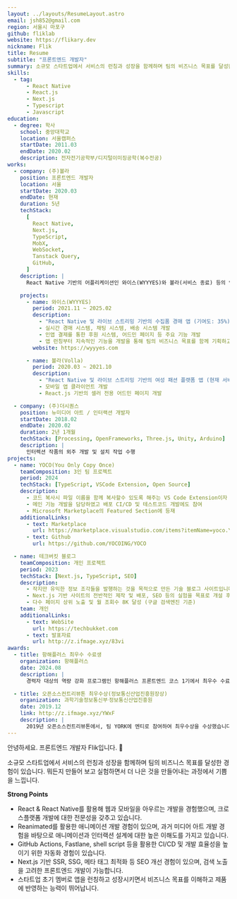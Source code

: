 ```yaml
---
layout: ../layouts/ResumeLayout.astro
email: jsh852@gmail.com
region: 서울시 마포구
github: fliklab
website: https://flikary.dev
nickname: Flik
title: Resume
subtitle: "프론트엔드 개발자"
summary: 소규모 스타트업에서 서비스의 런칭과 성장을 함께하며 팀의 비즈니스 목표를 달성한 경험이 있습니다. 뭐든지 만들어 보고 실험하면서 더 나은 것을 만들어내는 과정에서 기쁨을 느낍니다.
skills:
  - tag:
      - React Native
      - React.js
      - Next.js
      - Typescript
      - Javascript
education:
  - degree: 학사
    school: 중앙대학교
    location: 서울캠퍼스
    startDate: 2011.03
    endDate: 2020.02
    description: 전자전기공학부/디지털이미징공학(복수전공)
works:
  - company: (주)볼라
    position: 프론트엔드 개발자
    location: 서울
    startDate: 2020.03
    endDate: 현재
    duration: 5년
    techStack:
      [
        React Native,
        Next.js,
        TypeScript,
        MobX,
        WebSocket,
        Tanstack Query,
        GitHub,
      ]
    description: |
      React Native 기반의 어플리케이션인 와이스(WYYYES)와 볼라(서비스 종료) 등의 앱 프론트엔드 개발을 담당하였습니다. 팀 초기 멤버로 비즈니스 목표를 함께 달성해 왔습니다.

    projects:
      - name: 와이스(WYYYES)
        period: 2021.11 ~ 2025.02
        description:
          - "React Native 및 라이브 스트리밍 기반의 수집품 경매 앱 (기여도: 35%)"
          - 실시간 경매 시스템, 채팅 시스템, 배송 시스템 개발
          - 인앱 결제를 통한 후원 시스템, 어드민 페이지 등 주요 기능 개발
          - 앱 런칭부터 지속적인 기능을 개발을 통해 팀의 비즈니스 목표를 함께 기획하고 달성
        website: https://wyyyes.com

      - name: 볼라(Volla)
        period: 2020.03 ~ 2021.10
        description:
          - "React Native 및 라이브 스트리밍 기반의 여성 패션 플랫폼 앱 (현재 서비스 종료) (기여도: 30%)"
          - 모바일 앱 클라이언트 개발
          - React.js 기반의 셀러 전용 어드민 페이지 개발

  - company: (주)더시퀀스
    position: 뉴미디어 아트 / 인터랙션 개발자
    startDate: 2018.02
    endDate: 2020.02
    duration: 2년 1개월
    techStack: [Processing, OpenFrameworks, Three.js, Unity, Arduino]
    description: |
      인터렉션 작품의 외주 개발 및 설치 작업 수행
projects:
  - name: YOCO(You Only Copy Once)
    teamComposition: 3인 팀 프로젝트
    period: 2024
    techStack: [TypeScript, VSCode Extension, Open Source]
    description:
      - 코드 복사시 파일 이름을 함께 복사할수 있도록 해주는 VS Code Extension이자 오픈소스 프로젝트입니다.
      - 메인 기능 개발을 담당하였고 배포 CI/CD 및 테스트코드 개발에도 참여
      - Microsoft Marketplace의 Featured Section에 등재
    additionalLinks:
      - text: Marketplace
        url: https://marketplace.visualstudio.com/items?itemName=yoco.YOCO
      - text: Github
        url: https://github.com/YOCOING/YOCO

  - name: 테크버킷 블로그
    teamComposition: 개인 프로젝트
    period: 2023
    techStack: [Next.js, TypeScript, SEO]
    description:
      - 작지만 유익한 정보 조각들을 발행하는 것을 목적으로 만든 기술 블로그 사이트입니다.
      - Next.js 기반 사이트의 전반적인 제작 및 배포, SEO 등의 실험을 목표로 개설 후 지속적으로 운영
      - 다수 페이지 상위 노출 및 월 조회수 8K 달성 (구글 검색엔진 기준)
    team: 개인
    additionalLinks:
      - text: WebSite
        url: https://techbukket.com
      - text: 발표자료
        url: http://z.ifmage.xyz/83vi
awards:
  - title: 항해플러스 최우수 수료생
    organization: 항해플러스
    date: 2024.08
    description: |
      경력자 대상의 역량 강화 프로그램인 항해플러스 프론트엔드 코스 1기에서 최우수 수료생 1인으로 선정되었습니다.

  - title: 오픈소스컨트리뷰톤 최우수상(정보통신산업진흥원장상)
    organization: 과학기술정보통신부ᐧ정보통신산업진흥원
    date: 2019.12
    link: http://z.ifmage.xyz/YWxF
    description: |
      2019년 오픈소스컨트리뷰톤에서, 팀 YORK에 멘티로 참여하여 최우수상을 수상했습니다. KERAS 튜토리얼 문서의 번역을 담당하였습니다.
---
```


안녕하세요. 프론트엔드 개발자 Flik입니다. 👋

소규모 스타트업에서 서비스의 런칭과 성장을 함께하며 팀의 비즈니스 목표를 달성한 경험이 있습니다.
뭐든지 만들어 보고 실험하면서 더 나은 것을 만들어내는 과정에서 기쁨을 느낍니다.

**Strong Points**

- React & React Native를 활용해 웹과 모바일을 아우르는 개발을 경험했으며, 크로스플랫폼 개발에 대한 전문성을 갖추고 있습니다.
- Reanimated를 활용한 애니메이션 개발 경험이 있으며, 과거 미디어 아트 개발 경험을 바탕으로 애니메이션과 인터랙션 설계에 대한 높은 이해도를 가지고 있습니다.
- GitHub Actions, Fastlane, shell script 등을 활용한 CI/CD 및 개발 효율성을 높이기 위한 자동화 경험이 있습니다.
- Next.js 기반 SSR, SSG, 메타 태그 최적화 등 SEO 개선 경험이 있으며, 검색 노출을 고려한 프론트엔드 개발이 가능합니다.
- 스타트업 초기 멤버로 앱을 런칭하고 성장시키면서 비즈니스 목표를 이해하고 제품에 반영하는 능력이 뛰어납니다.
